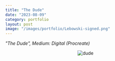 ```yaml
---
title: "The Dude"
date: "2023-08-09"
category: portfolio
layout: post
image: "/images/portfolio/Lebowski-signed.png"
---
```

*"The Dude", Medium: Digital (Procreate)*

<p align="center">
<span class="image fit"><img src='/images/portfolio/Lebowski-signed.png' alt="dude"/></span>
</p>
